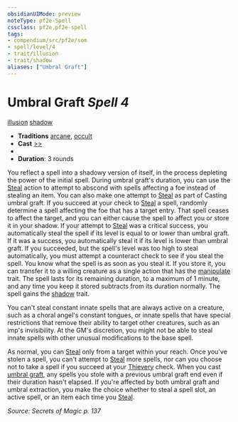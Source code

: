 ```yaml
---
obsidianUIMode: preview
noteType: pf2e-Spell
cssclass: pf2e,pf2e-spell
tags:
- compendium/src/pf2e/som
- spell/level/4
- trait/illusion
- trait/shadow
aliases: ["Umbral Graft"]
---
```

# Umbral Graft *Spell 4*   
[illusion](rules/traits/illusion.md "Illusion School Trait")  [shadow](rules/traits/shadow.md "Shadow General Trait")  

- **Traditions** [arcane](rules/traits/arcane.md "Arcane Tradition Trait"), [occult](rules/traits/occult.md "Occult Tradition Trait")
- **Cast** [>>](rules/core-rulebook/chapter-9-playing-the-game.md#Actions "Two-Action") 
- 
- **Duration**: 3 rounds

You reflect a spell into a shadowy version of itself, in the process depleting the power of the initial spell. During umbral graft's duration, you can use the [Steal](rules/actions/steal.md) action to attempt to abscond with spells affecting a foe instead of stealing an item. You can also make one attempt to [Steal](rules/actions/steal.md) as part of Casting umbral graft. If you succeed at your check to [Steal](rules/actions/steal.md) a spell, randomly determine a spell affecting the foe that has a target entry. That spell ceases to affect the target, and you can either cause the spell to affect you or store it in your shadow. If your attempt to [Steal](rules/actions/steal.md) was a critical success, you automatically steal the spell if its level is equal to or lower than umbral graft. If it was a success, you automatically steal it if its level is lower than umbral graft. If you succeeded, but the spell's level was too high to steal automatically, you must attempt a counteract check to see if you steal the spell. You know what the spell is as soon as you steal it. If you store it, you can transfer it to a willing creature as a single action that has the [manipulate](rules/traits/manipulate.md "Manipulate General Trait") trait. The spell lasts for its remaining duration, to a maximum of 1 minute, and any time you keep it stored subtracts from its duration normally. The spell gains the [shadow](rules/traits/shadow.md "Shadow General Trait") trait.

You can't steal constant innate spells that are always active on a creature, such as a choral angel's constant tongues, or innate spells that have special restrictions that remove their ability to target other creatures, such as an imp's invisibility. At the GM's discretion, you might not be able to steal innate spells with other unusual modifications to the base spell.

As normal, you can [Steal](rules/actions/steal.md) only from a target within your reach. Once you've stolen a spell, you can't attempt to [Steal](rules/actions/steal.md) more spells, nor can you choose not to take a spell if you succeed at your [Thievery](compendium/skills.md#Thievery) check. When you cast [umbral graft](compendium/spells/umbral-graft-som.md), any spells you stole with a previous umbral graft end even if their duration hasn't elapsed. If you're affected by both umbral graft and umbral extraction, you make the choice whether to steal a spell slot, an active spell, or an item each time you [Steal](rules/actions/steal.md).

*Source: Secrets of Magic p. 137*